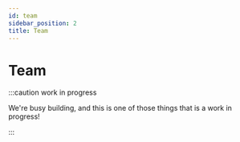```yaml
---
id: team
sidebar_position: 2
title: Team
---
```


# Team

:::caution work in progress

We're busy building, and this is one of those things that is a work in progress!

:::